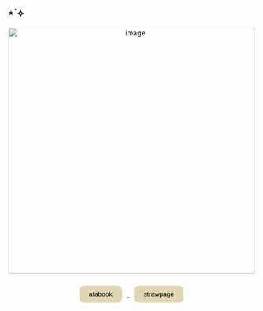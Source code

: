 ## ⋆˙⟡
<p align="center">
<img width="500" height="500" alt="image" src="https://i.pinimg.com/736x/9b/24/b5/9b24b59f0c27ec498ad7a2c9732f4b4d.jpg" />

<div align="center">
  <a href="https://whatsurnamegirlfriend.atabook.org/" target="_blank">
    <button style="background-color: #e0d6b4; border: none; border-radius: 10px; padding: 10px 20px; margin: 10px; cursor: pointer;">
      atabook
    </button>
  </a>

  <a href="https://spillingwater.straw.page" target="_blank">
    <button style="background-color: #e0d6b4; border: none; border-radius: 10px; padding: 10px 20px; margin: 10px; cursor: pointer;">
      strawpage
    </button>
  </a>
</div>



















